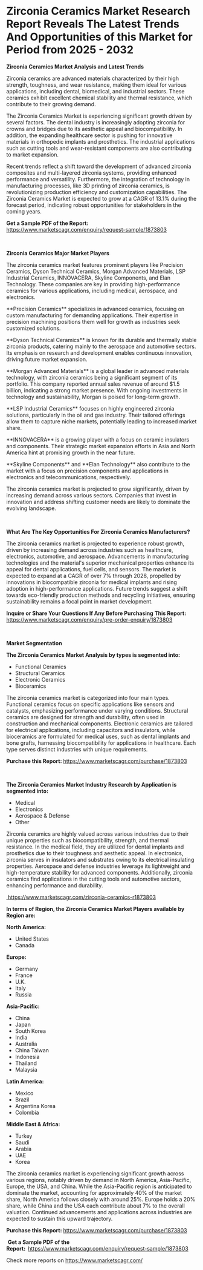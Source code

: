 <p><h1>Zirconia Ceramics Market Research Report Reveals The Latest Trends And Opportunities of this Market for Period from 2025 - 2032</h1></p><p><strong>Zirconia Ceramics Market Analysis and Latest Trends</strong></p>
<p><p>Zirconia ceramics are advanced materials characterized by their high strength, toughness, and wear resistance, making them ideal for various applications, including dental, biomedical, and industrial sectors. These ceramics exhibit excellent chemical stability and thermal resistance, which contribute to their growing demand.</p><p>The Zirconia Ceramics Market is experiencing significant growth driven by several factors. The dental industry is increasingly adopting zirconia for crowns and bridges due to its aesthetic appeal and biocompatibility. In addition, the expanding healthcare sector is pushing for innovative materials in orthopedic implants and prosthetics. The industrial applications such as cutting tools and wear-resistant components are also contributing to market expansion.</p><p>Recent trends reflect a shift toward the development of advanced zirconia composites and multi-layered zirconia systems, providing enhanced performance and versatility. Furthermore, the integration of technology in manufacturing processes, like 3D printing of zirconia ceramics, is revolutionizing production efficiency and customization capabilities. The Zirconia Ceramics Market is expected to grow at a CAGR of 13.1% during the forecast period, indicating robust opportunities for stakeholders in the coming years.</p></p>
<p><strong>Get a Sample PDF of the Report:&nbsp;</strong> <a href="https://www.marketscagr.com/enquiry/request-sample/1873803?utm_campaign=2467&utm_medium=2&utm_source=Github&utm_content=ia&utm_term=31032025&utm_id=zirconia-ceramics">https://www.marketscagr.com/enquiry/request-sample/1873803</a></p>
<p>&nbsp;</p>
<p><strong>Zirconia Ceramics Major Market Players</strong></p>
<p><p>The zirconia ceramics market features prominent players like Precision Ceramics, Dyson Technical Ceramics, Morgan Advanced Materials, LSP Industrial Ceramics, INNOVACERA, Skyline Components, and Elan Technology. These companies are key in providing high-performance ceramics for various applications, including medical, aerospace, and electronics.</p><p>**Precision Ceramics** specializes in advanced ceramics, focusing on custom manufacturing for demanding applications. Their expertise in precision machining positions them well for growth as industries seek customized solutions.</p><p>**Dyson Technical Ceramics** is known for its durable and thermally stable zirconia products, catering mainly to the aerospace and automotive sectors. Its emphasis on research and development enables continuous innovation, driving future market expansion.</p><p>**Morgan Advanced Materials** is a global leader in advanced materials technology, with zirconia ceramics being a significant segment of its portfolio. This company reported annual sales revenue of around $1.5 billion, indicating a strong market presence. With ongoing investments in technology and sustainability, Morgan is poised for long-term growth.</p><p>**LSP Industrial Ceramics** focuses on highly engineered zirconia solutions, particularly in the oil and gas industry. Their tailored offerings allow them to capture niche markets, potentially leading to increased market share.</p><p>**INNOVACERA** is a growing player with a focus on ceramic insulators and components. Their strategic market expansion efforts in Asia and North America hint at promising growth in the near future.</p><p>**Skyline Components** and **Elan Technology** also contribute to the market with a focus on precision components and applications in electronics and telecommunications, respectively.</p><p>The zirconia ceramics market is projected to grow significantly, driven by increasing demand across various sectors. Companies that invest in innovation and address shifting customer needs are likely to dominate the evolving landscape.</p></p>
<p>&nbsp;</p>
<p><strong>What Are The Key Opportunities For Zirconia Ceramics Manufacturers?</strong></p>
<p><p>The zirconia ceramics market is projected to experience robust growth, driven by increasing demand across industries such as healthcare, electronics, automotive, and aerospace. Advancements in manufacturing technologies and the material's superior mechanical properties enhance its appeal for dental applications, fuel cells, and sensors. The market is expected to expand at a CAGR of over 7% through 2028, propelled by innovations in biocompatible zirconia for medical implants and rising adoption in high-performance applications. Future trends suggest a shift towards eco-friendly production methods and recycling initiatives, ensuring sustainability remains a focal point in market development.</p></p>
<p><strong>Inquire or Share Your Questions If Any Before Purchasing This Report:</strong> <a href="https://www.marketscagr.com/enquiry/pre-order-enquiry/1873803?utm_campaign=2467&utm_medium=2&utm_source=Github&utm_content=ia&utm_term=31032025&utm_id=zirconia-ceramics">https://www.marketscagr.com/enquiry/pre-order-enquiry/1873803</a></p>
<p>&nbsp;</p>
<p><strong>Market Segmentation</strong></p>
<p><strong>The Zirconia Ceramics Market Analysis by types is segmented into:</strong></p>
<p><ul><li>Functional Ceramics</li><li>Structural Ceramics</li><li>Electronic Ceramics</li><li>Bioceramics</li></ul></p>
<p><p>The zirconia ceramics market is categorized into four main types. Functional ceramics focus on specific applications like sensors and catalysts, emphasizing performance under varying conditions. Structural ceramics are designed for strength and durability, often used in construction and mechanical components. Electronic ceramics are tailored for electrical applications, including capacitors and insulators, while bioceramics are formulated for medical uses, such as dental implants and bone grafts, harnessing biocompatibility for applications in healthcare. Each type serves distinct industries with unique requirements.</p></p>
<p><strong>Purchase this Report:&nbsp;</strong><a href="https://www.marketscagr.com/purchase/1873803?utm_campaign=2467&utm_medium=2&utm_source=Github&utm_content=ia&utm_term=31032025&utm_id=zirconia-ceramics">https://www.marketscagr.com/purchase/1873803</a></p>
<p>&nbsp;</p>
<p><strong>The Zirconia Ceramics Market Industry Research by Application is segmented into:</strong></p>
<p><ul><li>Medical</li><li>Electronics</li><li>Aerospace & Defense</li><li>Other</li></ul></p>
<p><p>Zirconia ceramics are highly valued across various industries due to their unique properties such as biocompatibility, strength, and thermal resistance. In the medical field, they are utilized for dental implants and prosthetics due to their toughness and aesthetic appeal. In electronics, zirconia serves in insulators and substrates owing to its electrical insulating properties. Aerospace and defense industries leverage its lightweight and high-temperature stability for advanced components. Additionally, zirconia ceramics find applications in the cutting tools and automotive sectors, enhancing performance and durability.</p></p>
<p><a href="https://www.marketscagr.com/zirconia-ceramics-r1873803?utm_campaign=2467&utm_medium=2&utm_source=Github&utm_content=ia&utm_term=31032025&utm_id=zirconia-ceramics">&nbsp;https://www.marketscagr.com/zirconia-ceramics-r1873803</a></p>
<p><strong>In terms of Region, the Zirconia Ceramics Market Players available by Region are:</strong></p>
<p>
    <p> <strong> North America: </strong>
        <ul>
            <li>United States</li>
            <li>Canada</li>
        </ul>
        </p> 
    <p> <strong> Europe: </strong>
        <ul>
            <li>Germany</li>
            <li>France</li>
            <li>U.K.</li>
            <li>Italy</li>
            <li>Russia</li>
        </ul>
        </p> 
    <p> <strong> Asia-Pacific: </strong>
        <ul>
            <li>China</li>
            <li>Japan</li>
            <li>South Korea</li>
            <li>India</li>
            <li>Australia</li>
            <li>China Taiwan</li>
            <li>Indonesia</li>
            <li>Thailand</li>
            <li>Malaysia</li>
        </ul>
        </p> 
    <p> <strong> Latin America: </strong>
        <ul>
            <li>Mexico</li>
            <li>Brazil</li>
            <li>Argentina Korea</li>
            <li>Colombia</li>
        </ul>
        </p> 
    <p> <strong> Middle East & Africa: </strong>
        <ul>
            <li>Turkey</li>
            <li>Saudi</li>
            <li>Arabia</li>
            <li>UAE</li>
            <li>Korea</li>
        </ul>
    </p>
    </p>
<p><p>The zirconia ceramics market is experiencing significant growth across various regions, notably driven by demand in North America, Asia-Pacific, Europe, the USA, and China. While the Asia-Pacific region is anticipated to dominate the market, accounting for approximately 40% of the market share, North America follows closely with around 25%. Europe holds a 20% share, while China and the USA each contribute about 7% to the overall valuation. Continued advancements and applications across industries are expected to sustain this upward trajectory.</p></p>
<p><strong>Purchase this Report: </strong><a href="https://www.marketscagr.com/purchase/1873803?utm_campaign=2467&utm_medium=2&utm_source=Github&utm_content=ia&utm_term=31032025&utm_id=zirconia-ceramics">https://www.marketscagr.com/purchase/1873803</a></p>
<p>&nbsp;<strong>Get a Sample PDF of the Report:&nbsp;&nbsp;</strong><a href="https://www.marketscagr.com/enquiry/request-sample/1873803?utm_campaign=2467&utm_medium=2&utm_source=Github&utm_content=ia&utm_term=31032025&utm_id=zirconia-ceramics">https://www.marketscagr.com/enquiry/request-sample/1873803</a></p>
<p><strong></strong></p>
<p>Check more reports on <a href="https://www.marketscagr.com/?utm_campaign=2467&utm_medium=2&utm_source=Github&utm_content=ia&utm_term=31032025&utm_id=zirconia-ceramics">https://www.marketscagr.com/</a></p>